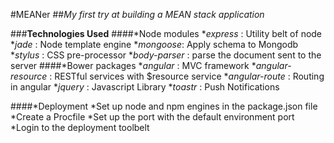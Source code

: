 #MEANer
##*My first try at building a MEAN stack application*

###**Technologies Used**
####*Node modules
	*_express_ : Utility belt of node
	*_jade_ : Node template engine
	*_mongoose_: Apply schema to Mongodb
	*_stylus_ : CSS pre-processor
	*_body-parser_ : parse the document sent to the server
####*Bower packages
	*_angular_ : MVC framework
	*_angular-resource_ : RESTful services with $resource service
	*_angular-route_ : Routing in angular
	*_jquery_ : Javascript Library
	*_toastr_ : Push Notifications

####*Deployment
	*Set up node and npm engines  in the package.json file
	*Create a Procfile
	*Set up the port with the default environment port
	*Login to the deployment toolbelt

